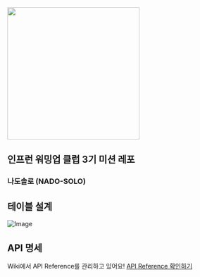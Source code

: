 <img src="https://github.com/user-attachments/assets/a2410aea-0fb1-4c36-8a4e-e5076f6e02ec" height="300"/>

## 인프런 워밍업 클럽 3기 미션 레포

### 나도솔로 (NADO-SOLO)

## 테이블 설계

![Image](https://github.com/user-attachments/assets/d38542a1-c27e-4d22-893e-e9583ae6518a)

## API 명세
Wiki에서 API Reference를 관리하고 있어요! [API Reference 확인하기](https://github.com/koreas9408/nado-solo/wiki/REST-API-Reference)
